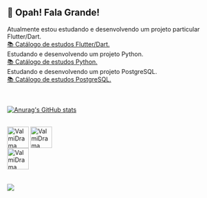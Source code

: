 ## 👋 Opah! Fala Grande!

</div>
Atualmente estou estudando e desenvolvendo um projeto particular Flutter/Dart.
   <br>
  <a href="https://github.com/ValmiDrama/flutterEstudos/">
        📚 Catálogo de estudos Flutter/Dart.
    </a>
    </div>
    <br>
</a>
Estudando e desenvolvendo um projeto Python.
 <br>
<a href="https://github.com/ValmiDrama/EstudosPython/">
        📚 Catálogo de estudos Python.
    </a>
    </div>
    <br>
    </a>
Estudando e desenvolvendo um projeto PostgreSQL.
 <br>
<a href="https://github.com/ValmiDrama/PostgreSQL/">
        📚 Catálogo de estudos PostgreSQL.
    </a>
    </div>
    <br>
</a>
<br>

  
  <br>

[![Anurag's GitHub stats](https://github-readme-stats.vercel.app/api?username=valmidrama&count_private=true&show_icons=true&theme=highcontrast)](https://github.com/ValmiDrama/flutterEstudos)
<div style ="display: inline_block"><br>
  <img align="center" alt="ValmiDrama CSS" heigth="30" width="50" src="https://img.shields.io/badge/HTML-239120?style=for-the-badge&logo=html5&logoColor=white">
  <img align="center" alt="ValmiDrama CSS" heigth="30" width="50" src="https://img.shields.io/badge/Dart-0175C2?style=for-the-badge&logo=dart&logoColor=white">
  <br>  
  <img align="center" alt="ValmiDrama CSS" heigth="30" width="50" src="https://img.shields.io/badge/Flutter-02569B?style=for-the-badge&logo=flutter&logoColor=white">
  </div>
   <br>
  <div style ="display: inline_block"><br>
  <a href= "https://www.linkedin.com/in/valmi-gomes-silva-junior-ab042b8a" target="_blank"> <img src="https://img.shields.io/badge/LinkedIn-0077B5?style=for-the-badge&logo=linkedin&logoColor=white" target="_blank"></a>
  
  </div>
